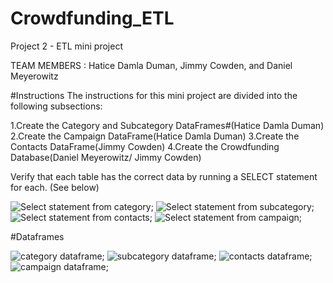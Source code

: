 # Crowdfunding_ETL
Project 2 - ETL mini project 


TEAM MEMBERS :
Hatice Damla Duman, Jimmy Cowden, and Daniel Meyerowitz


#Instructions
The instructions for this mini project are divided into the following subsections:

1.Create the Category and Subcategory DataFrames#(Hatice Damla Duman)
2.Create the Campaign DataFrame(Hatice Damla Duman)
3.Create the Contacts DataFrame(Jimmy Cowden)
4.Create the Crowdfunding Database(Daniel Meyerowitz/ Jimmy Cowden)

Verify that each table has the correct data by running a SELECT statement for each. (See below)

![Select statement from category](https://i.imgur.com/XRoEusH.png);
![Select statement from subcategory](https://i.imgur.com/Nwz9hLx.png);
![Select statement from contacts](https://i.imgur.com/TEkh82r.png);
![Select statement from campaign](https://i.imgur.com/HNt82qt.png);

#Dataframes

![category dataframe](https://i.imgur.com/ir8UUXj.png);
![subcategory dataframe](https://i.imgur.com/jcPhuId.png);
![contacts dataframe](https://i.imgur.com/LiQN3G0.png);
![campaign dataframe](https://i.imgur.com/pOPSdnp.png);

